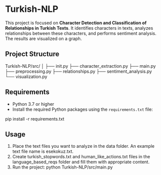 
# Turkish-NLP

This project is focused on **Character Detection and Classification of Relationships in Turkish Texts**. It identifies characters in texts, analyzes relationships between these characters, and performs sentiment analysis. The results are visualized on a graph.

## Project Structure


Turkish-NLP/src/
│
├── init.py
├── character_extraction.py
├── main.py
├── preprocessing.py
├── relationships.py
├── sentiment_analysis.py
└── visualization.py


## Requirements

- Python 3.7 or higher
- Install the required Python packages using the `requirements.txt` file:

pip install -r requirements.txt

## Usage
1. Place the text files you want to analyze in the data folder. An example text file name is esekokuz.txt.
2. Create turkish_stopwords.txt and human_like_actions.txt files in the language_based_reqs folder and fill them with appropriate content.
3. Run the project: 
python Turkish-NLP/src/main.py
